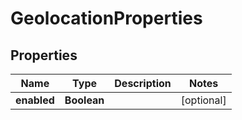 # GeolocationProperties

## Properties
Name | Type | Description | Notes
------------ | ------------- | ------------- | -------------
**enabled** | **Boolean** |  |  [optional]
